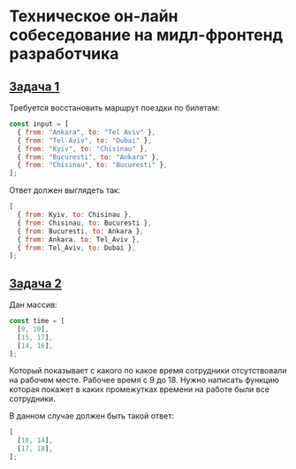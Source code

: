 # Техническое он-лайн собеседование на мидл-фронтенд разработчика

## [Задача 1](https://www.youtube.com/watch?v=jH9wQfFZkcg&t=3094s&ab_channel=%D0%AF%D0%BD%D0%B4%D0%B5%D0%BA%D1%81%D0%9F%D1%80%D0%B0%D0%BA%D1%82%D0%B8%D0%BA%D1%83%D0%BC)

Требуется восстановить маршрут поездки по билетам:

```js
const input = [
  { from: "Ankara", to: "Tel Aviv" },
  { from: "Tel Aviv", to: "Dubai" },
  { from: "Kyiv", to: "Chisinau" },
  { from: "Bucuresti", to: "Ankara" },
  { from: "Chisinau", to: "Bucuresti" },
];
```

Ответ должен выглядеть так:

```js
[
  { from: Kyiv, to: Chisinau },
  { from: Chisinau, to: Bucuresti },
  { from: Bucuresti, to: Ankara },
  { from: Ankara, to: Tel_Aviv },
  { from: Tel_Aviv, to: Dubai },
];
```

## [Задача 2](https://www.youtube.com/watch?v=jH9wQfFZkcg&t=5104s&ab_channel=%D0%AF%D0%BD%D0%B4%D0%B5%D0%BA%D1%81%D0%9F%D1%80%D0%B0%D0%BA%D1%82%D0%B8%D0%BA%D1%83%D0%BC)

Дан массив:

```js
const time = [
  [9, 10],
  [15, 17],
  [14, 16],
];
```

Который показывает с какого по какое время сотрудники
отсутствовали на рабочем месте. Рабочее время с 9 до 18.
Нужно написать функцию которая покажет в каких
промежутках времени на работе были все сотрудники.

В данном случае должен быть такой ответ:

```js
[
  [10, 14],
  [17, 18],
];
```
